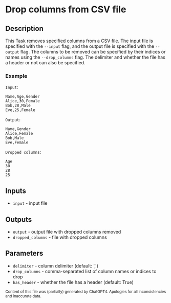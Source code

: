 # Drop columns from CSV file
## Description
This Task removes specified columns from a CSV file. The input file is specified with the `--input` flag, and the output file is specified with the `--output` flag. The columns to be removed can be specified by their indices or names using the `--drop_columns` flag. The delimiter and whether the file has a header or not can also be specified.

### Example
`Input`:
```csv
Name,Age,Gender
Alice,30,Female
Bob,28,Male
Eve,25,Female
```

`Output`:
```csv
Name,Gender
Alice,Female
Bob,Male
Eve,Female
```

`Dropped columns`:
```csv
Age
30
28
25
```

## Inputs
- `input` - input file

## Outputs
- `output` - output file with dropped columns removed
- `dropped_columns` - file with dropped columns

## Parameters
- `delimiter` - column delimiter (default: ',')
- `drop_columns` - comma-separated list of column names or indices to drop
- `has_header` - whether the file has a header (default: True)

<sub>Content of this file was (partially) generated by ChatGPT4. Apologies for all inconsistencies and inaccurate data.</sub>